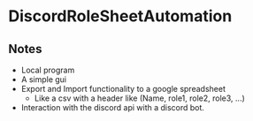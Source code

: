 # DiscordRoleSheetAutomation

## Notes

* Local program
* A simple gui
* Export and Import functionality to a google spreadsheet
  * Like a csv with a header like (Name, role1, role2, role3, ...)
* Interaction with the discord api with a discord bot.
